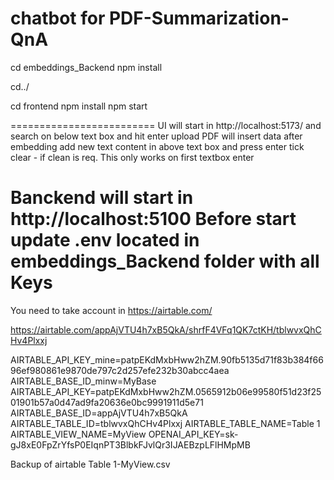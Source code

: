 # chatbot for PDF-Summarization-QnA
cd embeddings_Backend
npm install

cd../

cd frontend
npm install
npm start

=========================
UI will start in http://localhost:5173/ 
	and search on below text box and hit enter
	upload PDF will insert data after embedding
	add new text content in above text box and press enter
	tick clear - if clean is req. This only works on first textbox enter

Banckend will start in http://localhost:5100
Before start update .env located in embeddings_Backend folder with all Keys
=====================================
You need to take account in https://airtable.com/

https://airtable.com/appAjVTU4h7xB5QkA/shrfF4VFq1QK7ctKH/tblwvxQhCHv4Plxxj

AIRTABLE_API_KEY_mine=patpEKdMxbHww2hZM.90fb5135d71f83b384f6696ef980861e9870de797c2d257efe232b30abcc4aea
AIRTABLE_BASE_ID_minw=MyBase
AIRTABLE_API_KEY=patpEKdMxbHww2hZM.0565912b06e99580f51d23f2501901b57a0d47ad9fa20636e0bc9991911d5e71
AIRTABLE_BASE_ID=appAjVTU4h7xB5QkA
AIRTABLE_TABLE_ID=tblwvxQhCHv4Plxxj
AIRTABLE_TABLE_NAME=Table 1
AIRTABLE_VIEW_NAME=MyView
OPENAI_API_KEY=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

Backup of airtable Table 1-MyView.csv
